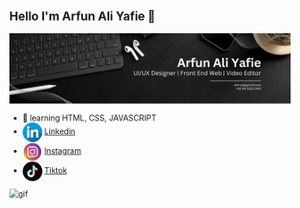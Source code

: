 ## Hello I'm Arfun Ali Yafie 👋
![panel](img/panel.png)
<!--
**Arflifie/Arflifie** is a ✨ _special_ ✨ repository because its `README.md` (this file) appears on your GitHub profile.

-
-->
- 📖 learning HTML, CSS, JAVASCRIPT
- <img src="img/linkedin.png" alt="linkedin" width="35" style="vertical-align: middle;"/>      [Linkedin](www.linkedin.com/in/arfunaliyafie)
- <img src="img/instagram.png" alt="linkedin" width="35" style="vertical-align: middle;"/>      [Instagram](https://www.instagram.com/ar.yaf_?igsh=Z2dxYTBoM2hsZWVy)
- <img src="img/tiktok.png" alt="linkedin" width="35" style="vertical-align: middle;"/>      [Tiktok](https://www.tiktok.com/@arfnyaf_?_t=ZS-8zfALOi7M7r&_r=1)



<img src="img/versi-gif2.gif" alt="gif" height="250" style="text-align: center;">

